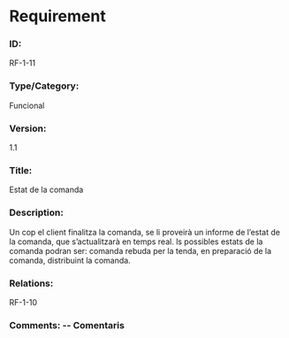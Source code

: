 # Requirement 

### ID: 
RF-1-11

### Type/Category: 
Funcional

### Version: 
1.1

### Title: 
Estat de la comanda

### Description: 
Un cop el client finalitza la comanda, se li proveirà un informe de l’estat de la comanda, que s’actualitzarà en temps real. ls possibles estats de la comanda podran ser: comanda rebuda per la tenda, en preparació de la comanda, distribuint la comanda. 

### Relations: 
RF-1-10

### Comments: -- Comentaris
